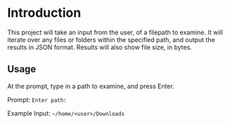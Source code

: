 # Introduction

This project will take an input from the user, of a filepath to examine.
It will iterate over any files or folders within the specified path, and output the results in JSON format.
Results will also show file size, in bytes.

## Usage

At the prompt, type in a path to examine, and press Enter.

Prompt: `Enter path:`

Example Input: `~/home/<user>/Downloads`
